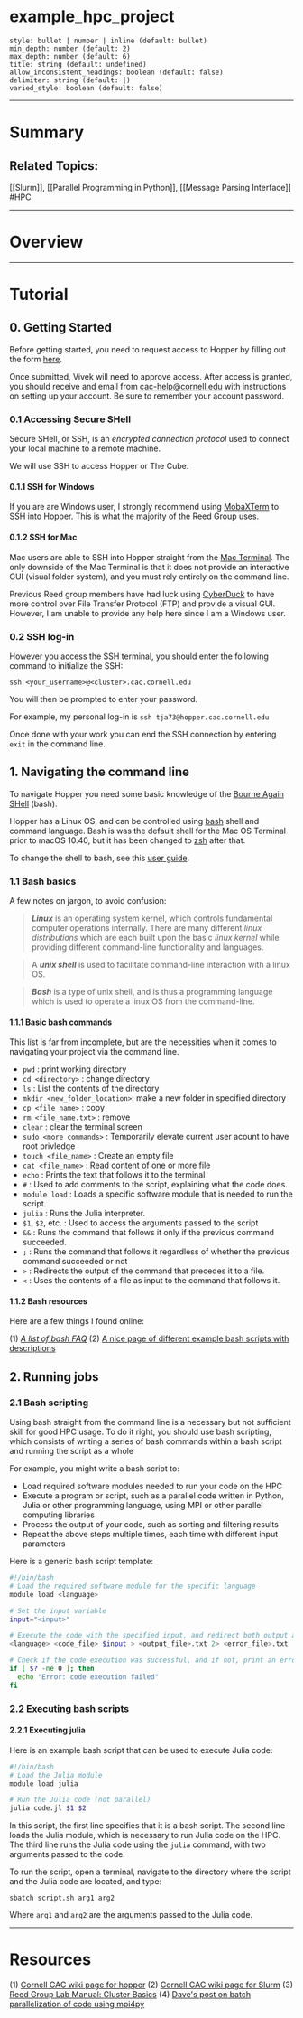 # example_hpc_project

```toc
style: bullet | number | inline (default: bullet)
min_depth: number (default: 2)
max_depth: number (default: 6)
title: string (default: undefined)
allow_inconsistent_headings: boolean (default: false)
delimiter: string (default: |)
varied_style: boolean (default: false)
```


*****
# Summary


## Related Topics:
[[Slurm]], [[Parallel Programming in Python]], [[Message Parsing Interface]]
#HPC

*******
# Overview



*********
# Tutorial

## 0. Getting Started

Before getting started, you need to request access to Hopper by filling out the form [here]([https://www.cac.cornell.edu/services/external/RequestCACid.aspx?ProjectID=vs498_0001](https://www.cac.cornell.edu/services/external/RequestCACid.aspx?ProjectID=vs498_0001)).

Once submitted, Vivek will need to approve access. After access is granted, you should receive and email from cac-help@cornell.edu with instructions on setting up your account. Be sure to remember your account password.

### 0.1 Accessing Secure SHell

Secure SHell, or SSH, is an *encrypted connection protocol* used to connect your local machine to a remote machine.  

We will use SSH to access Hopper or The Cube.  

#### 0.1.1 SSH for Windows
If you are are Windows user, I strongly recommend using [MobaXTerm](https://mobaxterm.mobatek.net/) to SSH into Hopper. This is what the majority of the Reed Group uses.  

#### 0.1.2 SSH for Mac
Mac users are able to SSH into Hopper straight from the [Mac Terminal](https://support.apple.com/guide/terminal/open-or-quit-terminal-apd5265185d-f365-44cb-8b09-71a064a42125/mac). The only downside of the Mac Terminal is that it does not provide an interactive GUI (visual folder system), and you must rely entirely on the command line.

Previous Reed group members have had luck using [CyberDuck](https://cyberduck.io/) to have more control over File Transfer Protocol (FTP) and provide a visual GUI.  However, I am unable to provide any help here since I am a Windows user.  

### 0.2 SSH log-in

However you access the SSH terminal, you should enter the following command to initialize the SSH:
```
ssh <your_username>@<cluster>.cac.cornell.edu
```
You will then be prompted to enter your password.

For example, my personal log-in is `ssh tja73@hopper.cac.cornell.edu`

Once done with your work you can end the SSH connection by entering `exit` in the command line.

## 1. Navigating the command line

To navigate Hopper you need some basic knowledge of the [Bourne Again SHell](https://en.wikipedia.org/wiki/Bash_(Unix_shell)) (bash).

Hopper has a Linux OS, and can be controlled using [bash](https://en.wikipedia.org/wiki/Bash_(Unix_shell)) shell and command language. Bash is was the default shell for the Mac OS Terminal prior to macOS 10.40, but it has been changed to [zsh](https://en.wikipedia.org/wiki/Z_shell) after that.

To change the shell to bash, see this [user guide](https://support.apple.com/guide/terminal/change-the-default-shell-trml113/mac#:~:text=The%20default%20shell%20is%20zsh,windows%20and%20tabs%20open%20with.).

### 1.1 Bash basics

A few notes on jargon, to avoid confusion:

>***Linux*** is an operating system kernel, which controls fundamental computer operations internally.   There are many different *linux distributions* which are each built upon the basic *linux kernel* while providing different command-line functionality and languages.

>A ***unix shell*** is used to facilitate command-line interaction with a linux OS.

>***Bash*** is a type of unix shell, and is thus a programming language which is used to operate a linux OS from the command-line.  


#### 1.1.1 Basic bash commands
This list is far from incomplete, but are the necessities when it comes to navigating your project via the command line.

- `pwd` : print working directory
- `cd <directory>` : change directory
- `ls` : List the contents of the directory
- `mkdir <new_folder_location>`: make a new folder in specified directory
- `cp <file_name>` : copy
- `rm <file_name.txt>` : remove
- `clear` : clear the terminal screen
- `sudo <more commands>` : Temporarily elevate current user acount to have root privledge
- `touch <file_name>` : Create an empty file
- `cat <file_name>` : Read content of one or more file
- `echo` : Prints the text that follows it to the terminal
- `#` : Used to add comments to the script, explaining what the code does.
- `module load` : Loads a specific software module that is needed to run the script.
- `julia` : Runs the Julia interpreter.
- `$1`, `$2`, etc. : Used to access the arguments passed to the script
-  `&&` : Runs the command that follows it only if the previous command succeeded.
- `;` : Runs the command that follows it regardless of whether the previous command succeeded or not
-  `>` : Redirects the output of the command that precedes it to a file.
-  `<` : Uses the contents of a file as input to the command that follows it.

#### 1.1.2 Bash resources

Here are a few things I found online:

(1) [*A list of bash FAQ*](https://mywiki.wooledge.org/BashFAQ)
(2) [A nice page of different example bash scripts with descriptions](https://tldp.org/LDP/abs/html/)

## 2. Running jobs


### 2.1 Bash scripting
Using bash straight from the command line is a necessary but not sufficient skill for good HPC usage. To do it right, you should use bash scripting, which consists of writing a series of bash commands within a bash script and running the script as a whole

For example, you might write a bash script to:
-   Load required software modules needed to run your code on the HPC
-   Execute a program or script, such as a parallel code written in Python, Julia or other programming language, using MPI or other parallel computing libraries
-   Process the output of your code, such as sorting and filtering results
-   Repeat the above steps multiple times, each time with different input parameters

Here is a generic bash script template:
```bash
#!/bin/bash
# Load the required software module for the specific language
module load <language>

# Set the input variable
input="<input>"

# Execute the code with the specified input, and redirect both output and errors to text files
<language> <code_file> $input > <output_file>.txt 2> <error_file>.txt

# Check if the code execution was successful, and if not, print an error message
if [ $? -ne 0 ]; then
  echo "Error: code execution failed"
fi
```

### 2.2 Executing bash scripts


#### 2.2.1 Executing julia
Here is an example bash script that can be used to execute Julia code:
```bash
#!/bin/bash
# Load the Julia module
module load julia

# Run the Julia code (not parallel)
julia code.jl $1 $2
```
In this script, the first line specifies that it is a bash script. The second line loads the Julia module, which is necessary to run Julia code on the HPC. The third line runs the Julia code using the `julia` command, with two arguments passed to the code.

To run the script, open a terminal, navigate to the directory where the script and the Julia code are located, and type:
```
sbatch script.sh arg1 arg2
```
Where `arg1` and `arg2` are the arguments passed to the Julia code.


*******
# Resources
(1) [Cornell CAC wiki page for hopper](https://www.cac.cornell.edu/wiki/index.php?title=Hopper_Cluster)
(2) [Cornell CAC wiki page for Slurm](https://www.cac.cornell.edu/wiki/index.php?title=Slurm)
(3) [Reed Group Lab Manual: Cluster Basics](https://reedgroup.github.io/Resources/ClusterBasics.html)
(4) [Dave's post on batch parallelization of code using mpi4py](https://waterprogramming.wordpress.com/2021/11/10/easy-batch-parallelization-of-code-in-any-language-using-mpi4py/)
